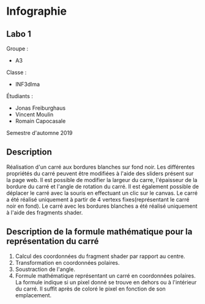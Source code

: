 # Infographie
## Labo 1

Groupe :

* A3

Classe :

* INF3dlma

Étudiants :

* Jonas Freiburghaus
* Vincent Moulin
* Romain Capocasale

Semestre d'automne 2019

## Description

Réalisation d'un carré aux bordures blanches sur fond noir. Les différentes propriétés du carré peuvent être modifiées à l'aide des sliders présent sur la page web.
Il est possible de modifier la largeur du carre, l'épaisseur de la bordure du carré et l'angle de rotation du carré.
Il est également possible de déplacer le carré avec la souris en effectuant un clic sur le canvas.
Le carré a été réalisé uniquement à partir de 4 vertexs fixes(représentant le carré noir en fond). Le carré avec les bordures blanches a été réalisé uniquement à l'aide des fragments shader.

## Description de la formule mathématique pour la représentation du carré

1. Calcul des coordonnées du fragment shader par rapport au centre.
2. Transformation en coordonnées polaires.
3. Soustraction de l'angle.
4. Formule mathématique représentant un carré en coordonnées polaires. La formule indique si un pixel donné se trouve en dehors ou à l'intérieur du carré. Il suffit après de coloré le pixel en fonction de son emplacement.

